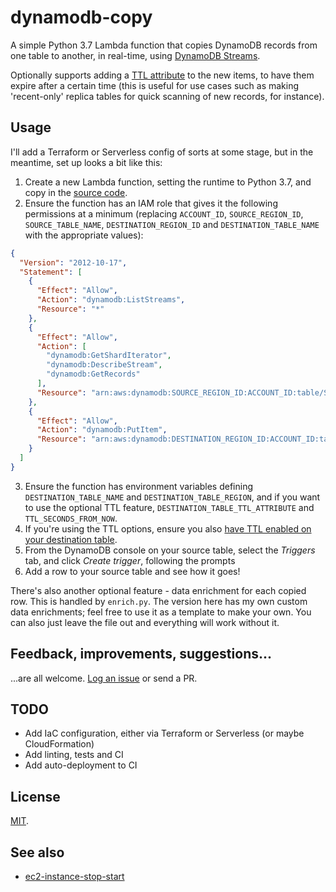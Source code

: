 # dynamodb-copy

A simple Python 3.7 Lambda function that copies DynamoDB records from one table to another, in real-time, using [DynamoDB Streams](https://docs.aws.amazon.com/amazondynamodb/latest/developerguide/Streams.html).

Optionally supports adding a [TTL attribute](https://docs.aws.amazon.com/amazondynamodb/latest/developerguide/TTL.html) to the new items, to have them expire after a certain time (this is useful for use cases such as making 'recent-only' replica tables for quick scanning of new records, for instance).

## Usage

I'll add a Terraform or Serverless config of sorts at some stage, but in the meantime, set up looks a bit like this:

1. Create a new Lambda function, setting the runtime to Python 3.7, and copy in the [source code](lambda_function.py).
2. Ensure the function has an IAM role that gives it the following permissions at a minimum (replacing `ACCOUNT_ID`, `SOURCE_REGION_ID`, `SOURCE_TABLE_NAME`, `DESTINATION_REGION_ID` and `DESTINATION_TABLE_NAME` with the appropriate values):
  
```json
{
  "Version": "2012-10-17",
  "Statement": [
    {
      "Effect": "Allow",
      "Action": "dynamodb:ListStreams",
      "Resource": "*"
    },
    {
      "Effect": "Allow",
      "Action": [
        "dynamodb:GetShardIterator",
        "dynamodb:DescribeStream",
        "dynamodb:GetRecords"
      ],
      "Resource": "arn:aws:dynamodb:SOURCE_REGION_ID:ACCOUNT_ID:table/SOURCE_TABLE_NAME/stream/*"
    },
    {
      "Effect": "Allow",
      "Action": "dynamodb:PutItem",
      "Resource": "arn:aws:dynamodb:DESTINATION_REGION_ID:ACCOUNT_ID:table/DESTINATION_TABLE_NAME"
    }
  ]
}
```

3. Ensure the function has environment variables defining `DESTINATION_TABLE_NAME` and `DESTINATION_TABLE_REGION`, and if you want to use the optional TTL feature, `DESTINATION_TABLE_TTL_ATTRIBUTE` and `TTL_SECONDS_FROM_NOW`.
4. If you're using the TTL options, ensure you also [have TTL enabled on your destination table](https://docs.aws.amazon.com/amazondynamodb/latest/developerguide/time-to-live-ttl-how-to.html).
5. From the DynamoDB console on your source table, select the _Triggers_ tab, and click _Create trigger_, following the prompts
6. Add a row to your source table and see how it goes!

There's also another optional feature - data enrichment for each copied row. This is handled by `enrich.py`. The version here has my own custom data enrichments; feel free to use it as a template to make your own. You can also just leave the file out and everything will work without it.

## Feedback, improvements, suggestions...

...are all welcome. [Log an issue](https://github.com/tdmalone/dynamodb-copy/issues/new) or send a PR.

## TODO

* Add IaC configuration, either via Terraform or Serverless (or maybe CloudFormation)
* Add linting, tests and CI
* Add auto-deployment to CI

## License

[MIT](LICENSE).

## See also

* [ec2-instance-stop-start](https://github.com/tdmalone/ec2-instance-stop-start)
